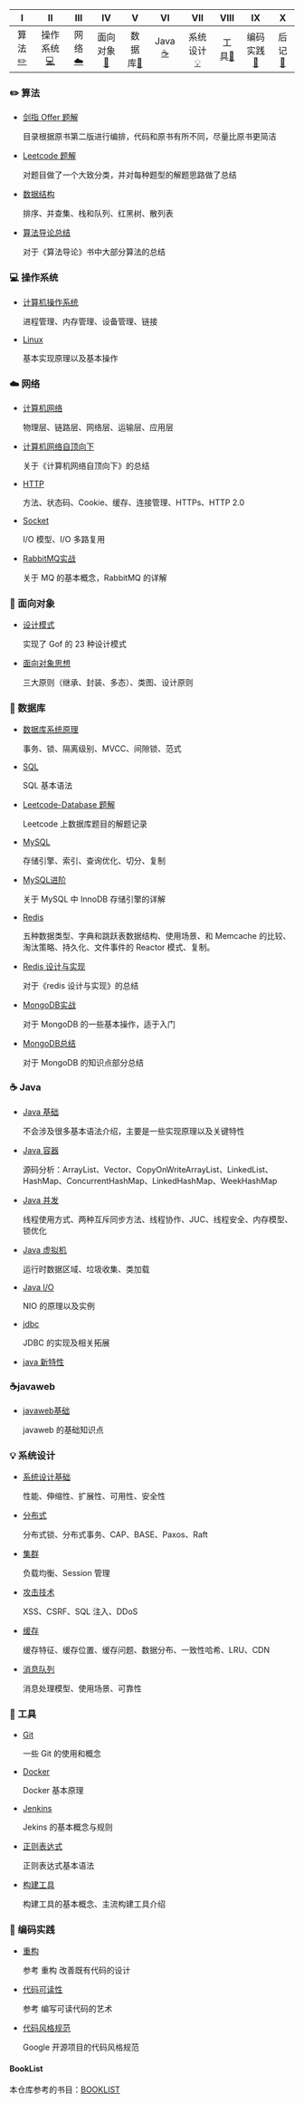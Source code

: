 |             Ⅰ              |                Ⅱ                 |           Ⅲ            |              Ⅳ               |                  Ⅴ                   |               Ⅵ               |            Ⅶ             |            Ⅷ             |                    Ⅸ                     |          Ⅹ           |
| :------------------------: | :------------------------------: | :--------------------: | :--------------------------: | :----------------------------------: | :---------------------------: | :----------------------: | :----------------------: | :--------------------------------------: | :------------------: |
| 算法[:pencil2:](#pencil2-算法) | 操作系统[:computer:](#computer-操作系统) | 网络[:cloud:](#cloud-网络) | 面向对象[:couple:](#couple-面向对象) | 数据库[:floppy_disk:](#floppy_disk-数据库) | Java [:coffee:](#coffee-java) | 系统设计[:bulb:](#bulb-系统设计) | 工具[:hammer:](#hammer-工具) | 编码实践[:speak_no_evil:](#speak_no_evil-编码实践) | 后记[:memo:](#memo-后记) |

### :pencil2: 算法

- [剑指 Offer 题解](./notes/剑指%20offer%20题解.md)

  目录根据原书第二版进行编排，代码和原书有所不同，尽量比原书更简洁

- [Leetcode 题解](./notes/Leetcode%20题解.md)

  对题目做了一个大致分类，并对每种题型的解题思路做了总结

 - [数据结构](./notes/数据结构.md)

   排序、并查集、栈和队列、红黑树、散列表

- [算法导论总结](./notes/算法导论总结.md)

  对于《算法导论》书中大部分算法的总结

### :computer: 操作系统

- [计算机操作系统](./notes/计算机操作系统.md)

  进程管理、内存管理、设备管理、链接

- [Linux](./notes/Linux.md)

  基本实现原理以及基本操作

### :cloud: 网络 

- [计算机网络](./notes/计算机网络.md)

  物理层、链路层、网络层、运输层、应用层

- [计算机网络自顶向下](计算机网络自顶向下.md) 

  关于《计算机网络自顶向下》的总结

- [HTTP](./notes/HTTP.md)

  方法、状态码、Cookie、缓存、连接管理、HTTPs、HTTP 2.0

- [Socket](./notes/Socket.md)

  I/O 模型、I/O 多路复用

- [RabbitMQ实战](./notes/RabbitMQ实战)

  关于 MQ 的基本概念，RabbitMQ 的详解

### :couple: 面向对象

- [设计模式](./notes/设计模式.md)

  实现了 Gof 的 23 种设计模式

- [面向对象思想](./notes/面向对象思想.md)

  三大原则（继承、封装、多态）、类图、设计原则

### :floppy_disk: 数据库 

- [数据库系统原理](./notes/数据库系统原理.md)

  事务、锁、隔离级别、MVCC、间隙锁、范式

- [SQL](./notes/SQL.md)

  SQL 基本语法

- [Leetcode-Database 题解](./notes/Leetcode-Database%20题解.md)

  Leetcode 上数据库题目的解题记录

- [MySQL](./notes/MySQL.md)

  存储引擎、索引、查询优化、切分、复制

- [MySQL进阶](./notes/MySQL进阶.md) 

  关于 MySQL 中 InnoDB 存储引擎的详解

- [Redis](./notes/Redis.md)

  五种数据类型、字典和跳跃表数据结构、使用场景、和 Memcache 的比较、淘汰策略、持久化、文件事件的 Reactor 模式、复制。

- [Redis 设计与实现](./notes/redis设计与实现.md)

  对于《redis 设计与实现》的总结

- [MongoDB实战](./notes/MongoDB实战)

  对于 MongoDB 的一些基本操作，适于入门

- [MongoDB总结](./notes/MongoDB.md)

  对于 MongoDB 的知识点部分总结

### :coffee: Java

- [Java 基础](./notes/Java%20基础.md)

  不会涉及很多基本语法介绍，主要是一些实现原理以及关键特性

- [Java 容器](./notes/Java%20容器.md)

  源码分析：ArrayList、Vector、CopyOnWriteArrayList、LinkedList、HashMap、ConcurrentHashMap、LinkedHashMap、WeekHashMap

- [Java 并发](./notes/Java%20并发.md)

  线程使用方式、两种互斥同步方法、线程协作、JUC、线程安全、内存模型、锁优化

- [Java 虚拟机](./notes/Java%20虚拟机.md)

  运行时数据区域、垃圾收集、类加载

- [Java I/O](./notes/Java%20IO.md)

  NIO 的原理以及实例

- [jdbc](./notes/jdbc.md)

  JDBC 的实现及相关拓展

- [java 新特性](./notes/java新特性.md) 

### :coffee:javaweb

- [javaweb基础](./notes/javaweb基础.md)  

  javaweb 的基础知识点

### :bulb: 系统设计 

- [系统设计基础](./notes/系统设计基础.md)

  性能、伸缩性、扩展性、可用性、安全性

- [分布式](./notes/分布式.md)

  分布式锁、分布式事务、CAP、BASE、Paxos、Raft

- [集群](./notes/集群.md)

  负载均衡、Session 管理

- [攻击技术](./notes/攻击技术.md)

  XSS、CSRF、SQL 注入、DDoS

- [缓存](./notes/缓存.md)

  缓存特征、缓存位置、缓存问题、数据分布、一致性哈希、LRU、CDN

- [消息队列](./notes/消息队列.md)

  消息处理模型、使用场景、可靠性

### :hammer: 工具 

- [Git](./notes/Git.md)

  一些 Git 的使用和概念

- [Docker](./notes/Docker.md)

  Docker 基本原理

- [Jenkins](./notes/Jenkins.md)

  Jekins 的基本概念与规则

- [正则表达式](./notes/正则表达式.md)

  正则表达式基本语法

- [构建工具](./notes/构建工具.md)

  构建工具的基本概念、主流构建工具介绍

### :speak_no_evil: 编码实践 

- [重构](./notes/重构.md)

  参考 重构 改善既有代码的设计

- [代码可读性](./notes/代码可读性.md)

  参考 编写可读代码的艺术

- [代码风格规范](./notes/代码风格规范.md)

  Google 开源项目的代码风格规范

#### BookList

本仓库参考的书目：[BOOKLIST](./BOOKLIST.md)


